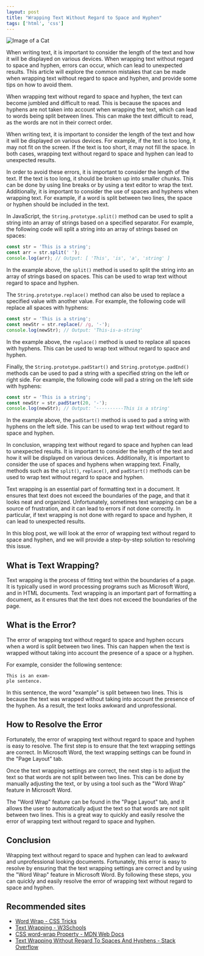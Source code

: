 ```yaml
---
layout: post
title: "Wrapping Text Without Regard to Space and Hyphen"
tags: ['html', 'css']
---
```


![Image of a Cat](http://source.unsplash.com/1600x900/?cat)

When writing text, it is important to consider the length of the text and how it will be displayed on various devices. When wrapping text without regard to space and hyphen, errors can occur, which can lead to unexpected results. This article will explore the common mistakes that can be made when wrapping text without regard to space and hyphen, and provide some tips on how to avoid them.

When wrapping text without regard to space and hyphen, the text can become jumbled and difficult to read. This is because the spaces and hyphens are not taken into account when wrapping the text, which can lead to words being split between lines. This can make the text difficult to read, as the words are not in their correct order.

When writing text, it is important to consider the length of the text and how it will be displayed on various devices. For example, if the text is too long, it may not fit on the screen. If the text is too short, it may not fill the space. In both cases, wrapping text without regard to space and hyphen can lead to unexpected results.

In order to avoid these errors, it is important to consider the length of the text. If the text is too long, it should be broken up into smaller chunks. This can be done by using line breaks or by using a text editor to wrap the text. Additionally, it is important to consider the use of spaces and hyphens when wrapping text. For example, if a word is split between two lines, the space or hyphen should be included in the text.

In JavaScript, the `String.prototype.split()` method can be used to split a string into an array of strings based on a specified separator. For example, the following code will split a string into an array of strings based on spaces:

```js
const str = 'This is a string';
const arr = str.split(' ');
console.log(arr); // Output: [ 'This', 'is', 'a', 'string' ]
```

In the example above, the `split()` method is used to split the string into an array of strings based on spaces. This can be used to wrap text without regard to space and hyphen.

The `String.prototype.replace()` method can also be used to replace a specified value with another value. For example, the following code will replace all spaces with hyphens:

```js
const str = 'This is a string';
const newStr = str.replace(/ /g, '-');
console.log(newStr); // Output: 'This-is-a-string'
```

In the example above, the `replace()` method is used to replace all spaces with hyphens. This can be used to wrap text without regard to space and hyphen.

Finally, the `String.prototype.padStart()` and `String.prototype.padEnd()` methods can be used to pad a string with a specified string on the left or right side. For example, the following code will pad a string on the left side with hyphens:

```js
const str = 'This is a string';
const newStr = str.padStart(20, '-');
console.log(newStr); // Output: '----------This is a string'
```

In the example above, the `padStart()` method is used to pad a string with hyphens on the left side. This can be used to wrap text without regard to space and hyphen.

In conclusion, wrapping text without regard to space and hyphen can lead to unexpected results. It is important to consider the length of the text and how it will be displayed on various devices. Additionally, it is important to consider the use of spaces and hyphens when wrapping text. Finally, methods such as the `split()`, `replace()`, and `padStart()` methods can be used to wrap text without regard to space and hyphen.

Text wrapping is an essential part of formatting text in a document. It ensures that text does not exceed the boundaries of the page, and that it looks neat and organized. Unfortunately, sometimes text wrapping can be a source of frustration, and it can lead to errors if not done correctly. In particular, if text wrapping is not done with regard to space and hyphen, it can lead to unexpected results.

In this blog post, we will look at the error of wrapping text without regard to space and hyphen, and we will provide a step-by-step solution to resolving this issue.

## What is Text Wrapping?

Text wrapping is the process of fitting text within the boundaries of a page. It is typically used in word processing programs such as Microsoft Word, and in HTML documents. Text wrapping is an important part of formatting a document, as it ensures that the text does not exceed the boundaries of the page.

## What is the Error?

The error of wrapping text without regard to space and hyphen occurs when a word is split between two lines. This can happen when the text is wrapped without taking into account the presence of a space or a hyphen.

For example, consider the following sentence:

```
This is an exam-
ple sentence.
```

In this sentence, the word "example" is split between two lines. This is because the text was wrapped without taking into account the presence of the hyphen. As a result, the text looks awkward and unprofessional.

## How to Resolve the Error

Fortunately, the error of wrapping text without regard to space and hyphen is easy to resolve. The first step is to ensure that the text wrapping settings are correct. In Microsoft Word, the text wrapping settings can be found in the "Page Layout" tab.

Once the text wrapping settings are correct, the next step is to adjust the text so that words are not split between two lines. This can be done by manually adjusting the text, or by using a tool such as the "Word Wrap" feature in Microsoft Word.

The "Word Wrap" feature can be found in the "Page Layout" tab, and it allows the user to automatically adjust the text so that words are not split between two lines. This is a great way to quickly and easily resolve the error of wrapping text without regard to space and hyphen.

## Conclusion

Wrapping text without regard to space and hyphen can lead to awkward and unprofessional looking documents. Fortunately, this error is easy to resolve by ensuring that the text wrapping settings are correct and by using the "Word Wrap" feature in Microsoft Word. By following these steps, you can quickly and easily resolve the error of wrapping text without regard to space and hyphen.
## Recommended sites
- [Word Wrap - CSS Tricks](https://css-tricks.com/almanac/properties/w/word-wrap/)
- [Text Wrapping - W3Schools](https://www.w3schools.com/cssref/css3_pr_word-wrap.asp)
- [CSS word-wrap Property - MDN Web Docs](https://developer.mozilla.org/en-US/docs/Web/CSS/word-wrap)
- [Text Wrapping Without Regard To Spaces And Hyphens - Stack Overflow](https://stackoverflow.com/questions/5672711/text-wrapping-without-regard-to-spaces-and-hyphens)